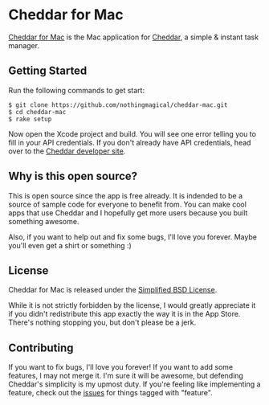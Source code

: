 # Cheddar for Mac

[Cheddar for Mac](http://cheddarapp.com/apps) is the Mac application for [Cheddar](http://cheddarapp.com), a simple & instant task manager.


## Getting Started

Run the following commands to get start:

    $ git clone https://github.com/nothingmagical/cheddar-mac.git
    $ cd cheddar-mac
    $ rake setup

Now open the Xcode project and build. You will see one error telling you to fill in your API credentials. If you don't already have API credentials, head over to the [Cheddar developer site](http://cheddarapp.com/developer).


## Why is this open source?

This is open source since the app is free already. It is indended to be a source of sample code for everyone to benefit from. You can make cool apps that use Cheddar and I hopefully get more users because you built something awesome.

Also, if you want to help out and fix some bugs, I'll love you forever. Maybe you'll even get a shirt or something :)


## License

Cheddar for Mac is released under the [Simplified BSD License](https://github.com/nothingmagical/cheddar-mac/blob/master/LICENSE).

While it is not strictly forbidden by the license, I would greatly appreciate it if you didn't redistribute this app exactly the way it is in the App Store. There's nothing stopping you, but don't please be a jerk.


## Contributing

If you want to fix bugs, I'll love you forever! If you want to add some features, I may not merge it. I'm sure it will be awesome, but defending Cheddar's simplicity is my upmost duty. If you're feeling like implementing a feature, check out the [issues](https://github.com/nothingmagical/cheddar-mac/issues) for things tagged with "feature".
